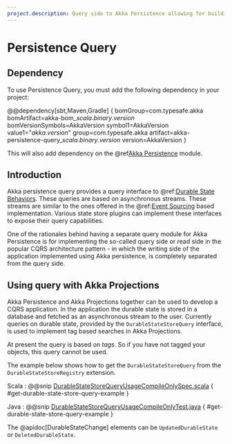 ```yaml
---
project.description: Query side to Akka Persistence allowing for building CQRS applications using durable state.
---
```

# Persistence Query

## Dependency

To use Persistence Query, you must add the following dependency in your project:

@@dependency[sbt,Maven,Gradle] {
  bomGroup=com.typesafe.akka bomArtifact=akka-bom_$scala.binary.version$ bomVersionSymbols=AkkaVersion
  symbol1=AkkaVersion
  value1="$akka.version$"
  group=com.typesafe.akka
  artifact=akka-persistence-query_$scala.binary.version$
  version=AkkaVersion
}

This will also add dependency on the @ref[Akka Persistence](../persistence.md) module.

## Introduction

Akka persistence query provides a query interface to @ref:[Durable State Behaviors](../typed/durable-state/persistence.md).
These queries are based on asynchronous streams. These streams are similar to the ones offered in the @ref:[Event Sourcing](../persistence-query.md)
based implementation. Various state store plugins can implement these interfaces to expose their query capabilities.

One of the rationales behind having a separate query module for Akka Persistence is for implementing the so-called 
query side or read side in the popular CQRS architecture pattern - in which the writing side of the 
application implemented using Akka persistence, is completely separated from the query side.

## Using query with Akka Projections

Akka Persistence and Akka Projections together can be used to develop a CQRS application. In the application the 
durable state is stored in a database and fetched as an asynchronous stream to the user. Currently queries on 
durable state, provided by the `DurableStateStoreQuery` interface, is used to implement tag based searches in 
Akka Projections. 

At present the query is based on _tags_. So if you have not tagged your objects, this query cannot be used.

The example below shows how to get the  `DurableStateStoreQuery` from the `DurableStateStoreRegistry` extension.

Scala
:  @@snip [DurableStateStoreQueryUsageCompileOnlySpec.scala](/akka-cluster-sharding-typed/src/test/scala/docs/org/apache/pekko/cluster/sharding/typed/DurableStateStoreQueryUsageCompileOnlySpec.scala) { #get-durable-state-store-query-example }

Java
:  @@snip [DurableStateStoreQueryUsageCompileOnlyTest.java](/akka-cluster-sharding-typed/src/test/java/jdocs/org/apache/pekko/cluster/sharding/typed/DurableStateStoreQueryUsageCompileOnlyTest.java) { #get-durable-state-store-query-example } 

The @apidoc[DurableStateChange] elements can be `UpdatedDurableState` or `DeletedDurableState`.
